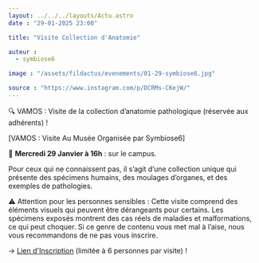 ```yaml
---
layout: ../../../layouts/Actu.astro
date : "29-01-2025 23:00"

title: "Visite Collection d'Anatomie"

auteur :
  - symbiose6

image : "/assets/fildactus/evenements/01-29-symbiose6.jpg"

source : "https://www.instagram.com/p/DCRMs-CKejW/"
---
```


🔍 VAMOS : Visite de la collection d’anatomie pathologique (réservée aux adhérents) !

[VAMOS : Visite Au Musée Organisée par Symbiose6]

📅 __Mercredi 29 Janvier à 16h__ : sur le campus.

Pour ceux qui ne connaissent pas, il s’agit d’une collection unique qui présente des spécimens humains, des moulages d’organes, et des exemples de pathologies.

⚠️ Attention pour les personnes sensibles : Cette visite comprend des éléments visuels qui peuvent être dérangeants pour certains. Les spécimens exposés montrent des cas réels de maladies et malformations, ce qui peut choquer. Si ce genre de contenu vous met mal à l’aise, nous vous recommandons de ne pas vous inscrire.

-> [Lien d'Inscription](https://www.helloasso.com/associations/symbiose6/evenements/inscription-au-vamos-anatomie-pathologique) (limitée à 6 personnes par visite) !